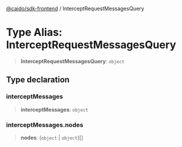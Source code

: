 [@caido/sdk-frontend](../index.md) / InterceptRequestMessagesQuery

# Type Alias: InterceptRequestMessagesQuery

> **InterceptRequestMessagesQuery**: `object`

## Type declaration

### interceptMessages

> **interceptMessages**: `object`

### interceptMessages.nodes

> **nodes**: (`object` \| `object`)[]
